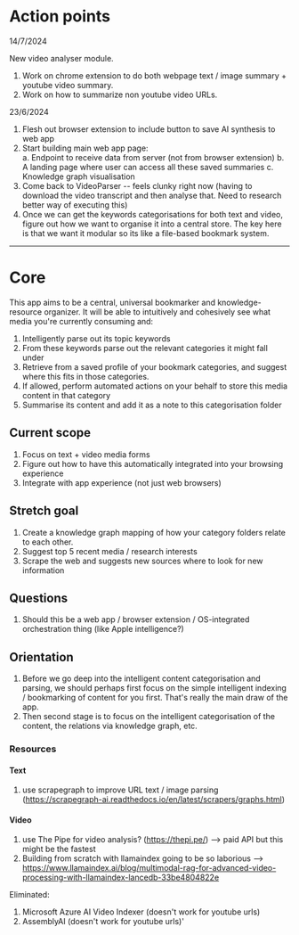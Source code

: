 # Action points

14/7/2024

New video analyser module.

1. Work on chrome extension to do both webpage text / image summary + youtube video summary.
2. Work on how to summarize non youtube video URLs.

23/6/2024

1. Flesh out browser extension to include button to save AI synthesis to web app
2. Start building main web app page:  
   a. Endpoint to receive data from server (not from browser extension)
   b. A landing page where user can access all these saved summaries
   c. Knowledge graph visualisation
3. Come back to VideoParser -- feels clunky right now (having to download the video transcript and then analyse that. Need to research better way of executing this)
4. Once we can get the keywords categorisations for both text and video, figure out how we want to organise it into a central store. The key here is that we want it modular so its like a file-based bookmark system.

---

# Core

This app aims to be a central, universal bookmarker and knowledge-resource organizer. It will be able to intuitively and cohesively see what media you're currently consuming and:

1. Intelligently parse out its topic keywords
2. From these keywords parse out the relevant categories it might fall under
3. Retrieve from a saved profile of your bookmark categories, and suggest where this fits in those categories.
4. If allowed, perform automated actions on your behalf to store this media content in that category
5. Summarise its content and add it as a note to this categorisation folder

## Current scope

1. Focus on text + video media forms
2. Figure out how to have this automatically integrated into your browsing experience
3. Integrate with app experience (not just web browsers)

## Stretch goal

1. Create a knowledge graph mapping of how your category folders relate to each other.
2. Suggest top 5 recent media / research interests
3. Scrape the web and suggests new sources where to look for new information

## Questions

1. Should this be a web app / browser extension / OS-integrated orchestration thing (like Apple intelligence?)

## Orientation

1. Before we go deep into the intelligent content categorisation and parsing, we should perhaps first focus on the simple intelligent indexing / bookmarking of content for you first. That's really the main draw of the app.
2. Then second stage is to focus on the intelligent categorisation of the content, the relations via knowledge graph, etc.

### Resources

#### Text

1. use scrapegraph to improve URL text / image parsing (https://scrapegraph-ai.readthedocs.io/en/latest/scrapers/graphs.html)

#### Video

1. use The Pipe for video analysis? (https://thepi.pe/) --> paid API but this might be the fastest
2. Building from scratch with llamaindex going to be so laborious --> https://www.llamaindex.ai/blog/multimodal-rag-for-advanced-video-processing-with-llamaindex-lancedb-33be4804822e

Eliminated:

1. Microsoft Azure AI Video Indexer (doesn't work for youtube urls)
2. AssemblyAI (doesn't work for youtube urls)'
